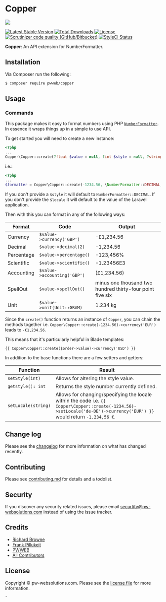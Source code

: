 # Copper

![](https://banners.beyondco.de/Copper.png?theme=dark&packageName=pwweb%2Fcopper&pattern=morphingDiamonds&style=style_1&description=An+API+extension+for+NumberFormatter&md=1&showWatermark=1&fontSize=100px&images=currency-euro)

[![Latest Stable Version](https://poser.pugx.org/pwweb/copper/v/stable?format=flat-square)](https://packagist.org/packages/pwweb/copper)
[![Total Downloads](https://poser.pugx.org/pwweb/copper/downloads?format=flat-square)](https://packagist.org/packages/pwweb/copper)
[![License](https://poser.pugx.org/pwweb/copper/license?format=flat-square)](https://packagist.org/packages/pwweb/copper)
[![Scrutinizer code quality (GitHub/Bitbucket)](https://img.shields.io/scrutinizer/quality/g/pwweb/copper?label=Scrutinizer&style=flat-square)](https://scrutinizer-ci.com/g/pwweb/copper/)
[![StyleCI Status](https://github.styleci.io/repos/267909905/shield?branch=master)](https://github.styleci.io/repos/267909905)

**Copper**: An API extension for NumberFormatter.

## Installation

Via Composer run the following:

```bash
$ composer require pwweb/copper
```

## Usage

### Commands

This package makes it easy to format numbers using PHP [`NumberFormatter`](https://www.php.net/manual/en/class.numberformatter.php). In essence it wraps things up in a simple to use API.

To get started you will need to create a new instance:

```php
<?php
...
Copper\Copper::create(?float $value = null, ?int $style = null, ?string $locale = null);
```

 i.e.:

```php
<?php
...
$formatter = Copper\Copper::create(-1234.56, \NumberFormatter::DECIMAL, 'en-GB');
```

If you don't provide a `$style` it will default to `NumberFormatter::DECIMAL`. If you don't provide the `$locale` it will default to the value of the Laravel application.

Then with this you can format in any of the following ways:

| Format     | Code                       | Output                                                    |
|------------|----------------------------|-----------------------------------------------------------|
| Currency   | `$value->currency('GBP')`  | -£1,234.56                                                |
| Decimal    | `$value->decimal(2)`       | -1,234.56                                                 |
| Percentage | `$value->percentage()`     | -123,456%                                                 |
| Scientific | `$value->scientific()`     | -1.23456E3                                                |
| Accounting | `$value->accounting('GBP')` | (£1,234.56)                                               |
| SpellOut   | `$value->spellOut()`       | minus one thousand two hundred thirty-four point five six |
| Unit       | `$value->unit(Unit::GRAM)` | 1.234 kg                                                  |

Since the `create()` function returns an instance of `Copper`, you can chain the methods together i.e. `Copper\Copper::create(-1234.56)->currency('EUR')` leads to `-€1,234.56`.

This means that it's particularly helpful in Blade templates:

    {{ Copper\Copper::create($order->value)->currency('USD') }}

In addition to the base functions there are a few setters and getters:

| Function            | Result                                                                                                                                                                  |
| ------------------- | ----------------------------------------------------------------------------------------------------------------------------------------------------------------------- |
| `setStyle(int)`     | Allows for altering the style value.                                                                                                                                    |
| `getstyle(): int`   | Returns the style number currently defined.                                                                                                                             |
| `setLocale(string)` | Allows for changing/specifying the locale within the code i.e. `{{ Copper\Copper::create(-1234.56)->setLocale('de-DE')->currency('EUR') }}` would return `-1.234,56 €`. |

## Change log

Please see the [changelog](CHANGELOG) for more information on what has changed recently.

## Contributing

Please see [contributing.md](contributing.md) for details and a todolist.

## Security

If you discover any security related issues, please email securtity@pw-websolutions.com instead of using the issue tracker.

## Credits

-   [Richard Browne](https://github.com/orgs/pwweb/people/rabrowne85)
-   [Frank Pillukeit](https://github.com/orgs/pwweb/people/frankpde)
-   [PWWEB][link-author]
-   [All Contributors][link-contributors]

## License

Copyright © pw-websolutions.com. Please see the [license file](license.md) for more information.

[link-author]: https://github.com/pwweb

[link-contributors]: https://github.com/pwweb/copper/graphs/contributors

˜
